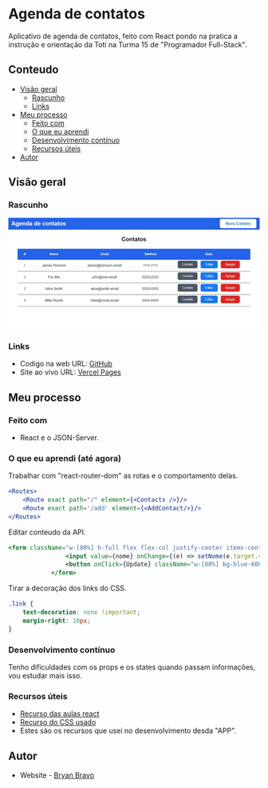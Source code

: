 # Agenda de contatos
Aplicativo de agenda de contatos, feito com React pondo na pratica a instrução e orientação da Toti na Turma 15 de "Programador Full-Stack".

## Conteudo

- [Visão geral](#visao-geral)
  - [Rascunho](#rascunho)
  - [Links](#links)
- [Meu processo](#meu-processo)
  - [Feito com](#feito-com)
  - [O que eu aprendi](#o-que-eu-aprendi)
  - [Desenvolvimento contínuo](#desenvolvimento-contínuo)
  - [Recursos úteis](#recursos-uteis)
- [Autor](#autor)

## Visão geral

### Rascunho

![](/public/Rascunho.jpg)
<!-- <div> 
  <img align="center" height="150em" src="/src/imagens/Contato.png" />
  <img align="center" height="150em" src="/src/imagens/Sobre.png" />
  <img align="center" height="150em" src="/src/imagens/Habilidades.png" />
</div> -->

### Links

- Codigo na web URL: [GitHub](https://github.com/Akherox/my-contact-list)
- Site ao vivo URL: [Vercel Pages](https://my-contact-list-akherox.vercel.app/)

## Meu processo

### Feito com

- React e o JSON-Server.

### O que eu aprendi (até agora)

Trabalhar com "react-router-dom" as rotas e o comportamento delas.

```jsx
<Routes>
    <Route exact path="/" element={<Contacts />}/>
    <Route exact path='/add' element={<AddContact/>}/>
</Routes>
```
Editar conteudo da API.
```jsx
<form className="w-[80%] h-full flex flex-col justify-center items-center mt-4">
                <input value={nome} onChange={(e) => setNome(e.target.value)} type="text" placeholder="Nome do contato" className="w-[80%] bg-white/10 text-xl font-Montserrat font-normal py-4 pl-6 outline-none border border-zinc-400 mt-4" />
                <button onClick={Update} className="w-[80%] bg-blue-600 text-white text-xl font-Montserrat font-semibold py-4 pl-6 mt-4">Editar Contato</button>
            </form>
```
Tirar a decoração dos links do CSS.
```css
.link {
    text-decoration: none !important;
    margin-right: 10px;
}
```

### Desenvolvimento contínuo

Tenho dificuldades com os props e os states quando passam informações, vou estudar mais isso.

### Recursos úteis

- [Recurso das aulas react](https://github.com/toti-br/react-aula-1-turma-15)
- [Recurso do CSS usado](https://tailwindcss.com/)
- Estes são os recursos que usei no desenvolvimento desda "APP".

## Autor

- Website - [Bryan Bravo](https://www.linkedin.com/in/alex-bravo-008-mk)
